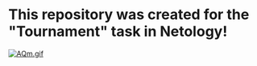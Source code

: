 # This repository was created for the "Tournament" task in Netology! 
[![AQm.gif](https://i.postimg.cc/wBDFZ1HM/AQm.gif)](https://postimg.cc/CZLjfLRp)
